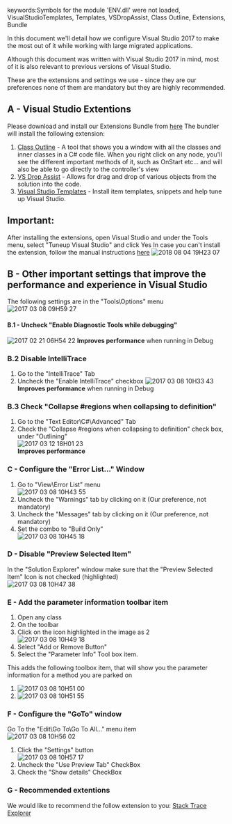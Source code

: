keywords:Symbols for the module 'ENV.dll' were not loaded, VisualStudioTemplates, Templates, VSDropAssist, Class Outline, Extensions, Bundle

In this document we'll detail how we configure Visual Studio 2017 to make the most out of it while working with large migrated applications.

Although this document was written with Visual Studio 2017 in mind, most of it is also relevant to previous versions of Visual Studio.

These are the extensions and settings we use - since they are our preferences none of them are mandatory but they are highly recommended.

## A - Visual Studio Extentions
Please download and install our Extensions Bundle from [here](https://marketplace.visualstudio.com/items?itemName=Firefly-Migration.VisualStudioExtensionBundle)
The bundler will install the following extension:

1. [Class Outline](https://marketplace.visualstudio.com/items?itemName=Firefly-Migration.ClassOutline) - A tool that shows you a window with all the classes and inner classes in a C# code file.
When you right click on any node, you'll see the different important methods of it, such as OnStart etc... and will also be able to go directly to the controller's view
2. [VS Drop Assist](https://marketplace.visualstudio.com/items?itemName=Firefly-Migration.VSDropAssist) - Allows for drag and drop of various objects from the solution into the code.
3. [Visual Studio Templates](https://marketplace.visualstudio.com/items?itemName=Firefly-Migration.VisualStudioTemplates) - Install item templates, snippets and help tune up Visual Studio. 

## Important:
After installing the extensions, open Visual Studio and under the Tools menu, select "Tuneup Visual Studio" and click Yes
In case you can't install the extension, follow the manual instructions [here](http://doc.fireflymigration.com/Manually-install-Templates-and-Snippets.html)
![2018 08 04 19H23 07](2018-08-04_19h23_07.png)


## B - Other important settings that improve the performance and experience in Visual Studio
The following settings are in the  "Tools\Options" menu
![2017 03 08 09H59 27](2017-03-08_09h59_27.png)

#### B.1 - Uncheck "Enable Diagnostic Tools while debugging"
![2017 02 21 06H54 22](2017-02-21_06h54_22.png)
**Improves performance** when running in Debug
### B.2 Disable IntelliTrace
1. Go to the "IntelliTrace" Tab
2. Uncheck the "Enable IntelliTrace" checkbox
![2017 03 08 10H33 43](2017-03-08_10h33_43.png)
**Improves performance** when running in Debug
### B.3 Check "Collapse #regions when collapsing to definition"
1. Go to the "Text Editor\C#\Advanced" Tab
2. Check the "Collapse #regions when collapsing to definition" check box, under "Outlining"  
![2017 03 12 18H01 23](2017-03-12_18h01_23.png)  
**Improves performance**
### C - Configure the "Error List..." Window
1. Go to "View\Error List" menu  
![2017 03 08 10H43 55](2017-03-08_10h43_55.png)
2. Uncheck the "Warnings" tab by clicking on it (Our preference, not mandatory)
3. Uncheck the "Messages" tab by clicking on it (Our preference, not mandatory)
4. Set the combo to "Build Only"  
![2017 03 08 10H45 18](2017-03-08_10h45_18.png)

### D - Disable "Preview Selected Item"
In the "Solution Explorer" window make sure that the "Preview Selected Item" Icon is not checked (highlighted)  
![2017 03 08 10H47 38](2017-03-08_10h47_38.png)

### E - Add the parameter information toolbar item
1. Open any class 
2. On the toolbar
3. Click on the icon highlighted in the image as 2  
![2017 03 08 10H49 18](2017-03-08_10h49_18.png)
4. Select "Add or Remove Button"
5. Select the "Parameter Info" Tool box item.

This adds the following toolbox item, that will show you the parameter information for a method you are parked on

1. ![2017 03 08 10H51 00](2017-03-08_10h51_00.png)
2. ![2017 03 08 10H51 55](2017-03-08_10h51_55.png)

### F - Configure the "GoTo" window
Go To the "Edit\Go To\Go To All..." menu item  
![2017 03 08 10H56 02](2017-03-08_10h56_02.png)
1. Click the "Settings" button  
![2017 03 08 10H57 17](2017-03-08_10h57_17.png)
2. Uncheck the "Use Preview Tab" CheckBox
3. Check the "Show details" CheckBox

### G - Recommended extentions
We would like to recommend the follow extension to you:
[Stack Trace Explorer](stack-trace-explorer.html)
